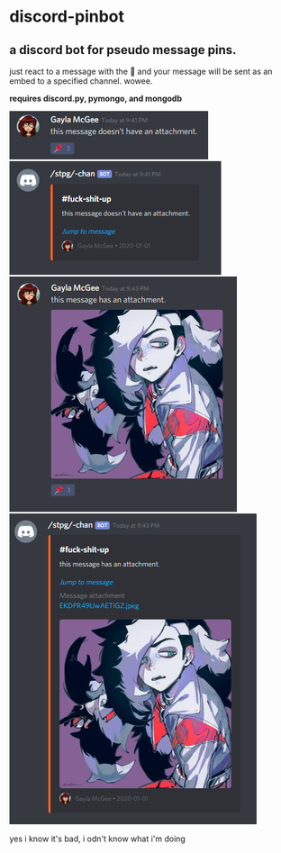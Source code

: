 # discord-pinbot
## a discord bot for pseudo message pins.

just react to a message with the 📌 and your message will be sent as an embed to a specified channel. wowee.

**requires discord.py, pymongo, and mongodb**


![pin1](https://raw.githubusercontent.com/dumbsaltyho/discord-pinbot/master/images/pin1.PNG)  
![pin2](https://raw.githubusercontent.com/dumbsaltyho/discord-pinbot/master/images/pin2.PNG)  
![pin3](https://raw.githubusercontent.com/dumbsaltyho/discord-pinbot/master/images/pin3.PNG)  
![pin4](https://raw.githubusercontent.com/dumbsaltyho/discord-pinbot/master/images/pin4.PNG)  

yes i know it's bad, i odn't know what i'm doing
